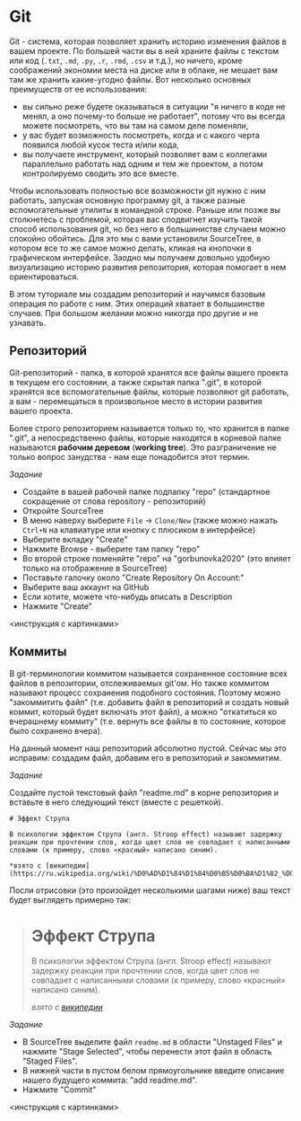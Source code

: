 # Git

Git - система, которая позволяет хранить историю изменения файлов в вашем проекте.
По большей части вы в ней храните файлы с текстом или код (`.txt`, `.md`, `.py`, `.r`, `.rmd`, `.csv` и т.д.), но ничего, кроме соображений экономии места на диске или в облаке, не мешает вам там же хранить какие-угодно файлы.
Вот несколько основных преимуществ от ее использования:
- вы сильно реже будете оказываться в ситуации "я ничего в коде не менял, а оно почему-то больше не работает", потому что вы всегда можете посмотреть, что вы там на самом деле поменяли,
- у вас будет возможность посмотреть, когда и с какого черта появился любой кусок теста и/или кода,
- вы получаете инструмент, который позволяет вам с коллегами параллельно работать над одним и тем же проектом, а потом контролируемо сводить это все вместе.

Чтобы использовать полностью все возможности git нужно с ним работать, запуская основную программу git, а также разные вспомогательные утилиты в командной строке.
Раньше или позже вы столкнетесь с проблемой, которая вас сподвигнет изучить такой способ использования git, но без него в большинистве случаем можно спокойно обойтись.
Для это мы с вами установили SourceTree, в котором все то же самое можно делать, кликая на кнопочки в графическом интерфейсе.
Заодно мы получаем довольно удобную визуализацию историю развития репозитория, которая помогает в нем ориентироваться.

В этом туториале мы создадим репозиторий и научимся базовым операция по работе с ним.
Этих операций хватает в большинстве случаев.
При большом желании можно никогда про другие и не узнавать.

## Репозиторий

Git-репозиторий - папка, в которой хранятся все файлы вашего проекта в текущем его состоянии, а также скрытая папка ".git", в которой хранятся все вспомогательные файлы, которые позволяют git работать, а вам - перемещаться в произвольное место в истории развития вашего проекта.

Более строго репозиторием называется только то, что хранится в папке ".git", а непосредственно файлы, которые находятся в корневой папке называются **рабочим деревом** (**working tree**).
Это разграничение не только вопрос занудства - нам еще понадобится этот термин.

*Задание*

- Создайте в вашей рабочей папке подпапку "repo" (стандартное сокращение от слова repository - репозиторий)
- Откройте SourceTree
- В меню наверху выберите `File` -> `Clone/New` (также можно нажать `Ctrl+N` на клавиатуре или кнопку с плюсиком в интерфейсе)
- Выберите вкладку "Create"
- Нажмите Browse - выберите там папку "repo"
- Во второй строке поменяйте "repo" на "gorbunovka2020" (это влияет только на отображение в SourceTree)
- Поставьте галочку около "Create Repository On Account:"
- Выберите ваш аккаунт на GitHub
- Если хотите, можете что-нибудь вписать в Description
- Нажмите "Create"

<инструкция с картинками>

## Коммиты

В git-терминологии коммитом называется сохраненное состояние всех файлов в репозитории, отслеживаемых git'ом.
Но также коммитом называют процесс сохранения подобного состояния.
Поэтому можно "закоммитить файл" (т.е. добавить файл в репозиторий и создать новый коммит, который будет включать этот файл), а можно "откатиться ко вчерашнему коммиту" (т.е. вернуть все файлы в то состояние, которое было сохранено вчера).

На данный момент наш репозиторий абсолютно пустой.
Сейчас мы это исправим: создадим файл, добавим его в репозиторий и закоммитим.

*Задание*

Создайте пустой текстовый файл "readme.md" в корне репозитория и вставьте в него следующий текст (вместе с решеткой).

```
# Эффект Струпа

В психологии эффектом Струпа (англ. Stroop effect) называют задержку реакции при прочтении слов, когда цвет слов не совпадает с написанными словами (к примеру, слово «красный» написано синим).

*взято с [википедии](https://ru.wikipedia.org/wiki/%D0%AD%D1%84%D1%84%D0%B5%D0%BA%D1%82_%D0%A1%D1%82%D1%80%D1%83%D0%BF%D0%B0)*
```

Посли отрисовки (это произойдет несколькими шагами ниже) ваш текст будет выглядеть примерно так:

> # Эффект Струпа
> 
> В психологии эффектом Струпа (англ. Stroop effect) называют задержку реакции при прочтении слов, когда цвет слов не совпадает с написанными словами (к примеру, слово «красный» написано синим).
> 
> *взято с [википедии](https://ru.wikipedia.org/wiki/%D0%AD%D1%84%D1%84%D0%B5%D0%BA%D1%82_%D0%A1%D1%82%D1%80%D1%83%D0%BF%D0%B0)*

*Задание*

- В SourceTree выделите файл `readme.md` в области "Unstaged Files" и нажмите "Stage Selected", чтобы перенести этот файл в область "Staged Files".
- В нижней части в пустом белом прямоугольнике введите описание нашего будущего коммита: "add readme.md".
- Нажмите "Commit"

<инструкция с картинками>
